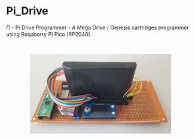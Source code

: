 # Pi_Drive
 𝛱 - Pi Drive Programmer - A Mega Drive / Genesis cartridges programmer using Raspberry Pi Pico (RP2040).
 
 <br>
 
 <p align="center" width="100%">
    <kbd><img width="75%" src="resources/1.png"></kbd>
</p>

<br>
